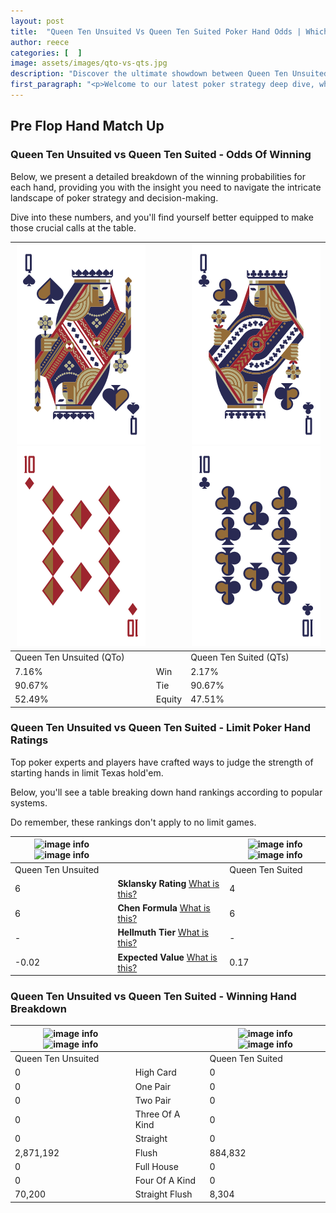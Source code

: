 ```yaml
---
layout: post
title:  "Queen Ten Unsuited Vs Queen Ten Suited Poker Hand Odds | Which Is The Better Hand In Poker? A Complete Guide"
author: reece
categories: [  ]
image: assets/images/qto-vs-qts.jpg
description: "Discover the ultimate showdown between Queen Ten Unsuited and Queen Ten Suited in poker! Uncover the odds, strategies, and scenarios where one hand triumphs over the other. Get ready to up your poker game with this thrilling analysis."
first_paragraph: "<p>Welcome to our latest poker strategy deep dive, where we're pitting two distinct hands against each other in a high-stakes showdown: Queen Ten Unsuited vs Queen Ten Suited.</p><p>In the dynamic world of poker, every decision counts, and knowing which hand holds the upper hand is key to your success at the table.</p><p>In this article, we'll dissect these two hands, explore the scenarios where one dominates the other, and equip you with the knowledge to make strategic choices that can tip the odds in your favor.</p><p>Get ready to unravel the intriguing dynamics of these poker hands and elevate your game to new heights.</p>"
---
```




[comment]: # (sp0)

## Pre Flop Hand Match Up

<div class="table hand-ratings" markdown="1"> 



### Queen Ten Unsuited vs Queen Ten Suited - Odds Of Winning

Below, we present a detailed breakdown of the winning probabilities for each hand, providing you with the insight you need to navigate the intricate landscape of poker strategy and decision-making. 

Dive into these numbers, and you'll find yourself better equipped to make those crucial calls at the table.


    
| ![image info](assets/images/hand1/q.png) ![image info](assets/images/hand1/to.png) |  | ![image info](assets/images/hand2/q.png) ![image info](assets/images/hand2/t.png) |
| -------- | -------- | -------- |
| Queen Ten Unsuited (QTo) |  | Queen Ten Suited (QTs) |
| 7.16% | Win | 2.17% |
| 90.67% | Tie | 90.67% |
| 52.49% | Equity | 47.51% |




[comment]: # (sp1)



### Queen Ten Unsuited vs Queen Ten Suited - Limit Poker Hand Ratings

Top poker experts and players have crafted ways to judge the strength of starting hands in limit Texas hold'em. 

Below, you'll see a table breaking down hand rankings according to popular systems. 

Do remember, these rankings don't apply to no limit games.


    
| ![image info](https://www.riverpairs.com/assets/images/hand1/q.png) ![image info](https://www.riverpairs.com/assets/images/hand1/to.png) |  | ![image info](https://www.riverpairs.com/assets/images/hand2/q.png) ![image info](https://www.riverpairs.com/assets/images/hand2/t.png) |
| -------- | -------- | -------- |
| Queen Ten Unsuited |  | Queen Ten Suited |
| 6 | **Sklansky Rating** [What is this?](/sklansky-rating-explained) | 4 |
| 6 | **Chen Formula** [What is this?](/chen-formula-explained) | 6 |
| - | **Hellmuth Tier** [What is this?](/Hellmuth-tier-explained) | - |
| -0.02 | **Expected Value** [What is this?](/expected-value-explained) | 0.17 |




[comment]: # (sp2)



### Queen Ten Unsuited vs Queen Ten Suited - Winning Hand Breakdown


    
| ![image info](https://www.riverpairs.com/assets/images/hand1/q.png) ![image info](https://www.riverpairs.com/assets/images/hand1/to.png) |  | ![image info](https://www.riverpairs.com/assets/images/hand2/q.png) ![image info](https://www.riverpairs.com/assets/images/hand2/t.png) |
| -------- | -------- | -------- |
| Queen Ten Unsuited |  | Queen Ten Suited |
| 0 | High Card | 0 |
| 0 | One Pair | 0 |
| 0 | Two Pair | 0 |
| 0 | Three Of A Kind | 0 |
| 0 | Straight | 0 |
| 2,871,192 | Flush | 884,832 |
| 0 | Full House | 0 |
| 0 | Four Of A Kind | 0 |
| 70,200 | Straight Flush | 8,304 |




[comment]: # (sp3)



</div>

[comment]: # (sp4)



[comment]: # (sp5)

